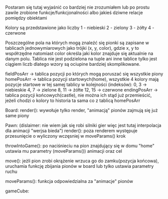 Postaram się tutaj wyjaśnić co bardziej nie zrozumiałem lub po prostu zawile zrobione
funkcje/funkcjonalności albo jakieś dziwne relacje pomiędzy obiektami

Kolory są przedstawione jako liczby
1 - niebieski
2 - zielony
3 - żółty
4 - czerwone

Poszczególne pola na których mogą znaleźć się pionki są zapisane w tablicach jednowymiarowych jako
trójki (x, y, color), gdzie x, y to współrzędne natomiast color określa jaki kolor znajduje się
aktualnie na danym polu.
Tablica nie jest podzielona na tuple ani inne tablice tylko jest ciągiem liczb dlatego wzory są
ociupine bardziej skomplikowane.

fieldPosArr -> tablica pozycji po których mogą poruszać się wszystkie piony
homePosArr -> tablica pozycji startowych(home), wszystkie 4 kolory mają pozycje startowe w tej samej
    tablicy w kolejności (indeksów):
    0, 3 -> niebieskie
    4, 7 -> zielone
    8, 11 -> żółte
    12, 15 -> czerwone
endingPosArr -> tablica pozycji końcowych(castle), nie można ich stąd już przemieścić, jeżeli chodzi o
    kolory to historia ta sama co z tablicą homePosArr


Board:
render(): wywołuje tylko render, "animacją" pionów zajmują się już same piony


Pawn:
(dislaimer: nie wiem jak się robi silniki gier więc jest tutaj interpolacja dla animacji
    "werjsa bieda")
render(): poza renderem występuje przesunięcie o wyliczony wczęsniej w moveParams() krok

throwIntoGame(): po naciśnieciu na pion znajdujący się w domu "home" ustawia mu parametry
    (moveParams()) animacji oraz cel

move(): jeżli pion zrobi okrążenie wrzuca go do zamku(pozycja końcowa), uruchamia funkcję zbijania
    pionów w board lub tylko ustawia parametry ruchu

moveParams(): funkcja odpowiedzialna za "animacje" pionów


gameCube:
